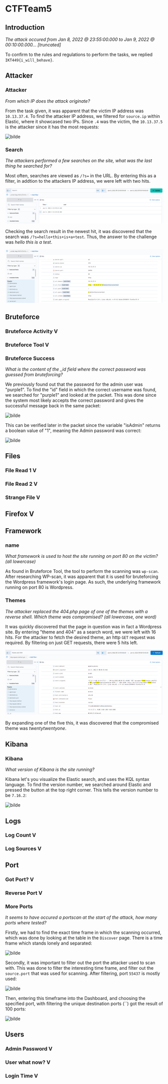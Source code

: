 # CTFTeam5

## Introduction

*The attack occured from Jan 8, 2022 @ 23:55:00.000 to Jan 9, 2022 @ 00:10:00.000... [truncated]*

To confirm to the rules and regulations to perform the tasks, we replied `IKT449{i_will_behave}`.

## Attacker 

### Attacker

*From which IP does the attack originate?*

From the task given, it was apparent that the victim IP address was `10.13.37.4`. To find the attacker IP address, we filtered for `source.ip` within Elastic, where it showcased two IPs. Since `.4` was the victim, the `10.13.37.5` is the attacker since it has the most requests:

![bilde](https://user-images.githubusercontent.com/70077872/150950686-69d9b703-fb9a-4ab6-921d-56da8ecf9b63.png)


### Search
*The attackers performed a few searches on the site, what was the last thing he searched for?*

Most often, searches are viewed as `/?s=` in the URL. By entering this as a filter, in addtion to the attackers IP address, we were left with two hits. 

![bilde](https://github.com/Gustav-Magnussen/CTFTeam5/blob/fed34ccb99994864921f08254e002888e51cef5b/Lab01/Screenshots/search_filter_results.PNG)

Checking the search result in the newest hit, it was discovered that the search was `/?s=hello+this+is+a+test`. Thus, the answer to the challenge was *hello this is a test*.

![bilde](https://github.com/Gustav-Magnussen/CTFTeam5/blob/main/Lab01/Screenshots/search_answer.PNG)

## Bruteforce

### Bruteforce Activity V

### Bruteforce Tool V

### Bruteforce Success

*What is the content of the _id field where the correct password was guessed from bruteforcing?*

We previously found out that the password for the admin user was "purple1". To find the "id" field in which the correct username was found, we searched for "purple1" and looked at the packet. This was done since the system most likely accepts the correct password and gives the successful message back in the same packet:

![bilde](https://user-images.githubusercontent.com/70077872/149674201-88ff335d-3b7f-4bf3-892c-d52e6e6fc5cd.png)

This can be verified later in the packet since the variable "isAdmin" returns a boolean value of "1", meaning the Admin password was correct:

![bilde](https://user-images.githubusercontent.com/70077872/149674301-1cf71a85-5fea-4175-a3c6-8e0c84467359.png)

## Files

### File Read 1 V

### File Read 2 V

### Strange File V

## Firefox V

## Framework 

### name

*What framework is used to host the site running on port 80 on the victim? (all lowercase)*

As found in Bruteforce Tool, the tool to perform the scanning was `wp-scan`. After researching WP-scan, it was apparent that it is used for bruteforcing the Wordpress framework's login page. As such, the underlying framework running on port 80 is Wordpress.

### Themes
*The attacker replaced the 404.php page of one of the themes with a reverse shell. Which theme was compromised? (all lowercase, one word)*

It was quickly discovered that the page in question was in fact a Wordpress site.  By entering "theme and 404" as a search word, we were left with 16 hits. For the attacker to fetch the  desired theme, an http `GET` request was required. By filtering on just GET requests, there were 5 hits left. 

![bilde](https://github.com/Gustav-Magnussen/CTFTeam5/blob/main/Lab01/Screenshots/compromised_theme.PNG)

By expanding one of the five this, it was discovered that the compromised theme was *twentytwentyone*.

## Kibana

### Kibana

*What version of Kibana is the site running?*

Kibana let's you visualize the Elastic search, and uses the KQL syntax language. To find the version number, we searched around Elastic and pressed the button at the top right corner. This tells the version number to be `7.16.2`:

![bilde](https://user-images.githubusercontent.com/70077872/150954177-5b57d0e3-dd93-4d85-8cae-b588395799b7.png)

## Logs

### Log Count V

### Log Sources V

## Port

### Got Port? V

### Reverse Port V

### More Ports

*It seems to have occured a portscan at the start of the attack, how many ports where tested?*

Firstly, we had to find the exact time frame in which the scanning occurred, which was done by looking at the table in the `Discover` page. There is a time frame which stands lonely and separated:

![bilde](https://user-images.githubusercontent.com/70077872/149670992-a3512899-d5be-4cc1-9b4a-79be78e1a922.png)

Secondly, it was important to filter out the port the attacker used to scan with. This was done to filter the interesting time frame, and filter out the `source.port` that was used for scanning. After filtering, port `55437` is mostly used: 

![bilde](https://user-images.githubusercontent.com/70077872/150955489-00505b57-87e4-4f6c-b993-5e33ed7539d0.png)

Then, entering this timeframe into the Dashboard, and choosing the specified port, with filtering the unique destination ports (``) got the result of 100 ports:

![bilde](https://user-images.githubusercontent.com/70077872/149670940-425cf730-fad2-467c-8bec-bbb71adcc62e.png)

## Users

### Admin Password V

### User what now? V

### Login Time V
